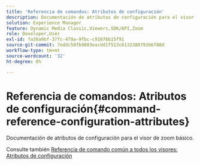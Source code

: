 ```yaml
---
title: 'Referencia de comandos: Atributos de configuración'
description: Documentación de atributos de configuración para el visor de zoom básico.
solution: Experience Manager
feature: Dynamic Media Classic,Viewers,SDK/API,Zoom
role: Developer,User
exl-id: fa38a9bf-37fc-479a-9fbc-c91076b15f91
source-git-commit: 7eddc50fb9803eacdd1f513c6132380793b6f88d
workflow-type: tm+mt
source-wordcount: '32'
ht-degree: 0%

---
```


# Referencia de comandos: Atributos de configuración{#command-reference-configuration-attributes}

Documentación de atributos de configuración para el visor de zoom básico.

<!--<a id="section_F52FF0F139604447A870ABE6E1C03444"></a>-->

Consulte también [Referencia de comando común a todos los visores: Atributos de configuración](../../../r-html5-viewer-20-cmdref-configattrib/r-html5-viewer-20-cmdref-configattrib.md#concept-850e0f2c49b949deb7cfbfd330d329bd)
